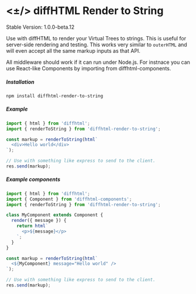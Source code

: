 # <±/> diffHTML Render to String

Stable Version: 1.0.0-beta.12

Use with diffHTML to render your Virtual Trees to strings. This is useful for
server-side rendering and testing. This works very similar to `outerHTML` and
will even accept all the same markup inputs as that API.

All middleware should work if it can run under Node.js. For instnace you can
use React-like Components by importing from diffhtml-components.

##### Installation

``` sh
npm install diffhtml-render-to-string
```

##### Example

``` javascript
import { html } from 'diffhtml';
import { renderToString } from 'diffhtml-render-to-string';

const markup = renderToString(html`
  <div>Hello world</div>
`);

// Use with something like express to send to the client.
res.send(markup);
```

##### Example components

``` javascript
import { html } from 'diffhtml';
import { Component } from 'diffhtml-components';
import { renderToString } from 'diffhtml-render-to-string';

class MyComponent extends Component {
  render({ message }) {
    return html`
      <p>${message}</p>
    `;
  }
}

const markup = renderToString(html`
  <${MyComponent} message="Hello world" />
`);

// Use with something like express to send to the client.
res.send(markup);
```
